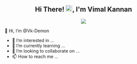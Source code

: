 <!-- @Vk-Demon Readme.md-->
<h2 align="center">
  Hi There! <img src="https://media.giphy.com/media/hvRJCLFzcasrR4ia7z/giphy.gif" width="21">, I'm Vimal Kannan
</h2>

<!-- Typing SVG -->
<p align="center">
  <img src="https://freshidea.com/jonah/app/typing-svg/?lines=%20an%20aspiring%20Full-stack%20web%20and%20app%20developer;Self-taught%20UI%2FUX%20Designer;Learning%20new%20things%20ceaselessly&center=true&width=380&height=50">
</p>

👋 Hi, I’m @Vk-Demon
- 👀 I’m interested in ...
- 🌱 I’m currently learning ...
- 💞️ I’m looking to collaborate on ...
- 📫 How to reach me ...